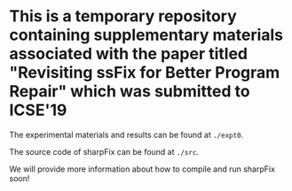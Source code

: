 # This is a temporary repository containing supplementary materials associated with the paper titled "Revisiting ssFix for Better Program Repair" which was submitted to ICSE'19

The experimental materials and results can be found at `./expt0`.

The source code of sharpFix can be found at `./src`.

We will provide more information about how to compile and run sharpFix soon!

